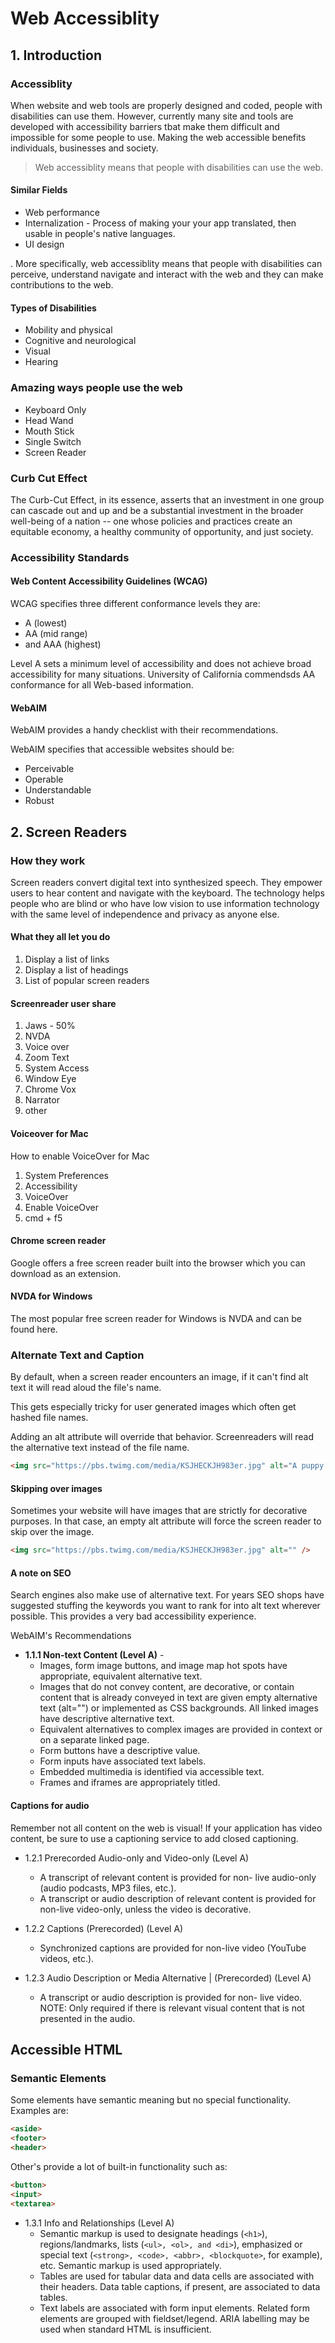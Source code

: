 # Web Accessiblity 

## 1. Introduction 
### Accessiblity 
When website and web tools are properly designed and coded, people with disabilities can use them. However, currently many site and tools are developed with accessibility barriers tbat make them difficult and impossible for some people to use. Making the web accessible benefits individuals, businesses and society. 

> Web accessiblity means that people with disabilities can use the web.


#### Similar Fields 
- Web performance 
- Internalization - Process of making your your app translated, then usable in people's native languages. 
- UI design 

. More specifically, web accessiblity means that people with disabilities can perceive, understand navigate and interact with the web and they can make contributions to the web.


#### Types of Disabilities 
- Mobility and physical
- Cognitive and neurological
- Visual 
- Hearing 


### Amazing ways people use the web
- Keyboard Only
- Head Wand
- Mouth Stick
- Single Switch
- Screen Reader


### Curb Cut Effect
The Curb-Cut Effect, in its essence, asserts that an investment in one group can cascade out and up and be a substantial investment in the broader well-being of a nation -- one whose policies and practices create an equitable economy, a healthy community of opportunity, and just society. 


### Accessibility Standards
#### Web Content Accessibility Guidelines (WCAG)
WCAG specifies three different conformance levels they are:
- A (lowest)
- AA (mid range)
- and AAA (highest) 

Level A sets a minimum level of accessibility and does not achieve broad accessibility for many situations. University of California commendsds AA conformance for all Web-based information.


#### WebAIM
WebAIM provides a handy checklist with their recommendations.

WebAIM specifies that accessible websites should be:

- Perceivable
- Operable
- Understandable
- Robust



## 2. Screen Readers 

### How they work
Screen readers convert digital text into synthesized speech. They empower users to hear content and navigate with the keyboard. The technology helps people who are blind or who have low vision to use information technology with the same level of independence and privacy as anyone else.
 
#### What they all let you do
1. Display a list of links
2. Display a list of headings
3. List of popular screen readers 

#### Screenreader user share
1. Jaws - 50% 
2. NVDA 
3. Voice over 
4. Zoom Text 
5. System Access 
6. Window Eye 
7. Chrome Vox 
8. Narrator
9. other


#### Voiceover for Mac
How to enable VoiceOver for Mac
1. System Preferences
2. Accessibility
3. VoiceOver
4. Enable VoiceOver
5. cmd + f5 

#### Chrome screen reader 
Google offers a free screen reader built into the browser which you can download as an extension.

#### NVDA for Windows
The most popular free screen reader for Windows is NVDA and can be found here. 




### Alternate Text and Caption 
By default, when a screen reader encounters an image, if it can't find alt text it will read aloud the file's name.

This gets especially tricky for user generated images which often get hashed file names. 

Adding an alt attribute will override that behavior. Screenreaders will read the alternative text instead of the file name.

```html 
<img src="https://pbs.twimg.com/media/KSJHECKJH983er.jpg" alt="A puppy in the park" /> 
``` 

#### Skipping over images
Sometimes your website will have images that are strictly for decorative purposes. In that case, an empty alt attribute will force the screen reader to skip over the image.
```html 
<img src="https://pbs.twimg.com/media/KSJHECKJH983er.jpg" alt="" />
``` 


#### A note on SEO
Search engines also make use of alternative text. For years SEO shops have suggested stuffing the keywords you want to rank for into alt text wherever possible. This provides a very bad accessibility experience.

WebAIM's Recommendations
- **1.1.1 Non-text Content (Level A)** - 
  - Images, form image buttons, and image map hot spots have appropriate, equivalent alternative text. 
  - Images that do not convey content, are decorative, or contain content that is already conveyed in text are given empty alternative text (alt="") or implemented as CSS backgrounds. All linked images have descriptive alternative text. 
  - Equivalent alternatives to complex images are provided in context or on a separate linked page. 
  - Form buttons have a descriptive value. 
  - Form inputs have associated text labels. 
  - Embedded multimedia is identified via accessible text. 
  - Frames and iframes are appropriately titled.


#### Captions for audio
Remember not all content on the web is visual! If your application has video content, be sure to use a captioning service to add closed captioning.

- 1.2.1 Prerecorded Audio-only and Video-only (Level A) 
   - A transcript of relevant content is provided for non- live audio-only (audio podcasts, MP3 files, etc.). 
   - A transcript or audio description of relevant content is provided for non-live video-only, unless the video is decorative.

- 1.2.2 Captions (Prerecorded) (Level A) 
  - Synchronized captions are provided for non-live video (YouTube videos, etc.). 

- 1.2.3 Audio Description or Media Alternative | (Prerecorded) (Level A)
  - A transcript or audio description is provided for non- live video.
NOTE: Only required if there is relevant visual content that is not presented in the audio.





## Accessible HTML
### Semantic Elements
Some elements have semantic meaning but no special functionality. Examples are:
```html 
<aside>
<footer>
<header>
``` 

Other's provide a lot of built-in functionality such as:
```html 
<button>
<input>
<textarea> 
``` 


- 1.3.1 Info and Relationships (Level A) 
  - Semantic markup is used to designate headings (`<h1>`), regions/landmarks, lists (`<ul>, <ol>, and <di>`), emphasized or special text (`<strong>, <code>, <abbr>, <blockquote>`, for example), etc. Semantic markup is used appropriately.
  - Tables are used for tabular data and data cells are associated with their headers. Data table captions, if present, are associated to data tables. 
  - Text labels are associated with form input elements. Related form elements are grouped with fieldset/legend. ARIA labelling may be used when standard HTML is insufficient.




